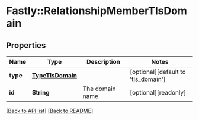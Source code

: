 # Fastly::RelationshipMemberTlsDomain

## Properties

| Name | Type | Description | Notes |
| ---- | ---- | ----------- | ----- |
| **type** | [**TypeTlsDomain**](TypeTlsDomain.md) |  | [optional][default to &#39;tls_domain&#39;] |
| **id** | **String** | The domain name. | [optional][readonly] |

[[Back to API list]](../../README.md#endpoints) [[Back to README]](../../README.md)

